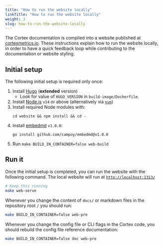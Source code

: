 ```yaml
---
title: "How to run the website locally"
linkTitle: "How to run the website locally"
weight: 3
slug: how-to-run-the-website-locally
---
```


The Cortex documentation is compiled into a website published at [cortexmetrics.io](https://cortexmetrics.io/). These instructions explain how to run the website locally, in order to have a quick feedback loop while contributing to the documentation or website styling.


## Initial setup

The following initial setup is required only once:

1. Install [Hugo](https://gohugo.io/) (**extended** version)
   * Look for value of `HUGO_VERSION` in `build-image/Dockerfile`.
1. Install [Node.js](https://nodejs.org/en/) `v14` or above (alternatively via [`nvm`](https://github.com/nvm-sh/nvm))
1. Install required Node modules with:
   ```
   cd website && npm install && cd -
   ```
1. Install [embedmd](https://github.com/campoy/embedmd) `v1.0.0`:
   ```
   go install github.com/campoy/embedmd@v1.0.0
   ```
1. Run `make BUILD_IN_CONTAINER=false web-build`


## Run it

Once the initial setup is completed, you can run the website with the following command. The local website will run at [`http://localhost:1313/`](http://localhost:1313/)

```bash
# Keep this running
make web-serve
```

Whenever you change the content of `docs/` or markdown files in the repository root `/` you should run:

```bash
make BUILD_IN_CONTAINER=false web-pre
```

Whenever you change the config file or CLI flags in the Cortex code, you should rebuild the config file reference documentation:

```bash
make BUILD_IN_CONTAINER=false doc web-pre
```
